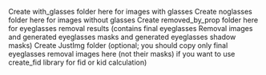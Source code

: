 Create with_glasses folder here for images with glasses
Create noglasses folder here for images without glasses
Create removed_by_prop folder here for eyeglasses removal results (contains final eyeglasses Removal images and generated eyeglasses masks and generated eyeglasses shadow masks)
Create JustImg folder (optional; you should copy only final eyeglasses removal images here (not their masks) if you want to use create_fid library for fid or kid calculation)